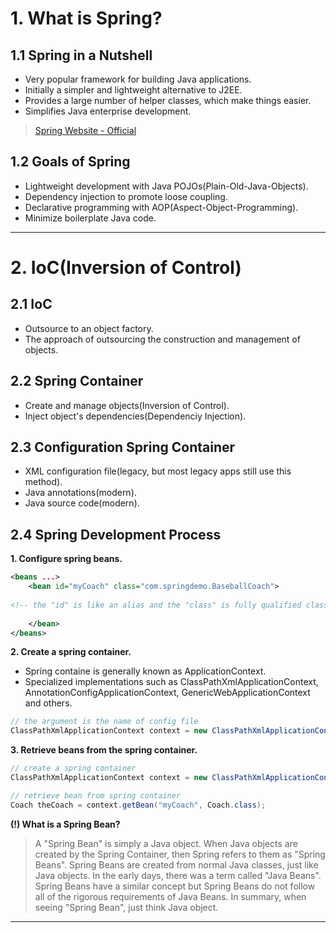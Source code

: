 # 1. What is Spring?

## 1.1 Spring in a Nutshell
- Very popular framework for building Java applications.
- Initially a simpler and lightweight alternative to J2EE.
- Provides a large number of helper classes, which make things easier.
- Simplifies Java enterprise development.

> [Spring Website - Official](https://spring.io/)

## 1.2 Goals of Spring
- Lightweight development with Java POJOs(Plain-Old-Java-Objects).
- Dependency injection to promote loose coupling.
- Declarative programming with AOP(Aspect-Object-Programming).
- Minimize boilerplate Java code.

---

# 2. IoC(Inversion of Control)

## 2.1 IoC
- Outsource to an object factory.
- The approach of outsourcing the construction and management of objects.

## 2.2 Spring Container
- Create and manage objects(Inversion of Control).
- Inject object's dependencies(Dependenciy Injection).

## 2.3 Configuration Spring Container
- XML configuration file(legacy, but most legacy apps still use this method).
- Java annotations(modern).
- Java source code(modern).

## 2.4 Spring Development Process
  **1. Configure spring beans.**
```xml
<beans ...>
    <bean id="myCoach" class="com.springdemo.BaseballCoach"> 
      
<!-- the "id" is like an alias and the "class" is fully qualified class name of implementation class -->
      
    </bean>
</beans>
```
  
  **2. Create a spring container.**
  - Spring containe is generally known as ApplicationContext.
  - Specialized implementations such as ClassPathXmlApplicationContext, AnnotationConfigApplicationContext, GenericWebApplicationContext and others.
```java
// the argument is the name of config file
ClassPathXmlApplicationContext context = new ClassPathXmlApplicationContext("applicationContext.xml");
```

  **3. Retrieve beans from the spring container.**
```java
// create a spring container
ClassPathXmlApplicationContext context = new ClassPathXmlApplicationContext("applicationContext.xml");

// retrieve bean from spring container
Coach theCoach = context.getBean("myCoach", Coach.class);
```

**(!) What is a Spring Bean?**

> A "Spring Bean" is simply a Java object. When Java objects are created by the Spring Container, then Spring refers to them as "Spring Beans". Spring Beans are created from
> normal Java classes, just like Java objects. In the early days, there was a term called "Java Beans". Spring Beans have a similar concept but Spring Beans do not follow all of the rigorous requirements of Java Beans. In summary, when seeing "Spring Bean", just think Java object.

---
